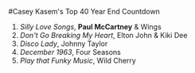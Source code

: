 #Casey Kasem's Top 40 Year End Countdown

1. *Silly Love Songs*, **Paul McCartney** & Wings
1. *Don't Go Breaking My Heart*, Elton John & Kiki Dee
1. *Disco Lady*, Johnny Taylor
1. *December 1963*, Four Seasons
1. *Play that Funky Music*, Wild Cherry
